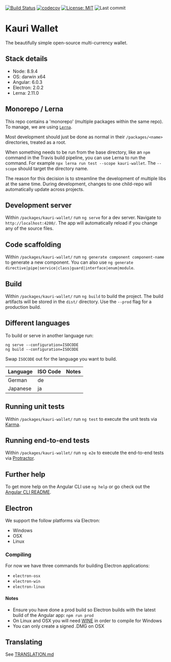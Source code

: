 
[![Build Status](https://travis-ci.org/Encrypt-S/kauri-wallet.svg?branch=master)](https://travis-ci.org/Encrypt-S/kauri-wallet)
[![codecov](https://codecov.io/gh/Encrypt-S/kauri-wallet/branch/master/graph/badge.svg)](https://codecov.io/gh/Encrypt-S/kauri-wallet)
[![License: MIT](https://img.shields.io/badge/License-MIT-blue.svg)](https://opensource.org/licenses/MIT)
![Last commit](https://img.shields.io/github/last-commit/Encrypt-S/kauri-api.svg)

# Kauri Wallet

The beautifully simple open-source multi-currency wallet.

## Stack details

- Node: 8.9.4
- OS: darwin x64
- Angular: 6.0.3
- Electron: 2.0.2
- Lerna: 2.11.0

## Monorepo / Lerna

This repo contains a 'monorepo' (multiple packages within the same repo). To manage, we are using [`Lerna`](https://github.com/lerna/lerna).

Most development should just be done as normal in their `/packages/<name>` directories, treated as a root.

When something needs to be run from the base directory, like an `npm` command in the Travis build pipeline, you can use Lerna to run the command. For example `npx lerna run test --scope kauri-wallet`. The `--scope` should target the directory name.

The reason for this decision is to streamline the development of multiple libs at the same time. During development, changes to one child-repo will automatically update across projects.

## Development server

Within `/packages/kauri-wallet/` run `ng serve` for a dev server. Navigate to `http://localhost:4200/`. The app will automatically reload if you change any of the source files.

## Code scaffolding

Within `/packages/kauri-wallet/` run `ng generate component component-name` to generate a new component. You can also use `ng generate directive|pipe|service|class|guard|interface|enum|module`.

## Build

Within `/packages/kauri-wallet/` run `ng build` to build the project. The build artifacts will be stored in the `dist/` directory. Use the `--prod` flag for a production build.

## Different languages

To build or serve in another language run:
```
ng serve --configuration=ISOCODE
ng build --configuration=ISOCODE
```
Swap `ISOCODE` out for the language you want to build.

|Language|ISO Code |Notes   |
|:--------|:-------|:-------|
|German   |de      |        |
|Japanese |ja      |        |

## Running unit tests

Within `/packages/kauri-wallet/` run `ng test` to execute the unit tests via [Karma](https://karma-runner.github.io).

## Running end-to-end tests

Within `/packages/kauri-wallet/` run `ng e2e` to execute the end-to-end tests via [Protractor](http://www.protractortest.org/).

## Further help

To get more help on the Angular CLI use `ng help` or go check out the [Angular CLI README](https://github.com/angular/angular-cli/blob/master/README.md).


## Electron

We support the follow platforms via Electron:
- Windows
- OSX
- Linux

### Compiling

For now we have three commands for building Electron applications:
- `electron-osx`
- `electron-win`
- `electron-linux`

#### Notes

- Ensure you have done a prod build so Electron builds with the latest build of the Angular app: `npm run prod`
- On Linux and OSX you will need [WINE](https://wiki.winehq.org/Download) in order to compile for Windows
- You can only create a signed .DMG on OSX

## Translating

See [TRANSLATION.md](./docs/TRANSLATION.md)
